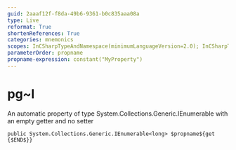 ```yaml
---
guid: 2aaaf12f-f8da-49b6-9361-b0c835aaa08a
type: Live
reformat: True
shortenReferences: True
categories: mnemonics
scopes: InCSharpTypeAndNamespace(minimumLanguageVersion=2.0); InCSharpTypeMember(minimumLanguageVersion=2.0)
parameterOrder: propname
propname-expression: constant("MyProperty")
---
```


# pg~l

An automatic property of type System.Collections.Generic.IEnumerable<long> with an empty getter and no setter

```
public System.Collections.Generic.IEnumerable<long> $propname${get {$END$}}
```
